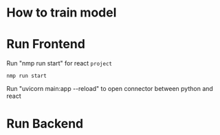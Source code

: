 # How to train model

# Run Frontend

Run "nmp run start" for react `project`

```
nmp run start
```

Run "uvicorn main:app --reload" to open connector between python and react

# Run Backend
